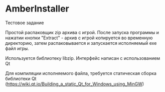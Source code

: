 # AmberInstaller
Тестовое задание

Простой распаковщик zip архива с игрой.
После запуска программы и нажатии кнопки "Extract" - архив с игрой копируется во временную директорию, затем распаковывается и запускается исполняемый exe файл игры.

Используется библиотеку libzip. Интерфейс написан с использованием Qt

Для компиляции исполняемого файла, требуется статическая сборка библиотеки Qt
(https://wiki.qt.io/Building_a_static_Qt_for_Windows_using_MinGW)
